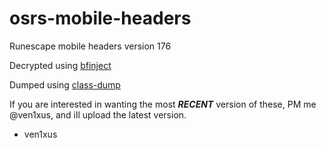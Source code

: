 # osrs-mobile-headers
Runescape mobile headers version 176

Decrypted using [bfinject](https://github.com/BishopFox/bfinject)

Dumped using [class-dump](http://stevenygard.com/projects/class-dump/)


If you are interested in wanting the most ___RECENT___ version of these, PM me @ven1xus, and ill upload the latest version.

- ven1xus
